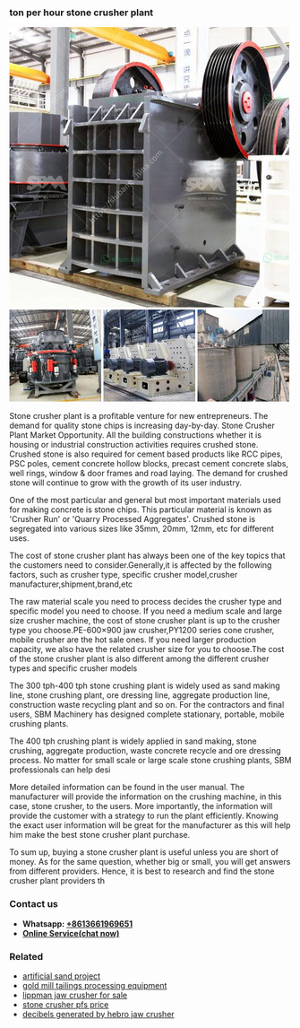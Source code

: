 <h3>ton per hour stone crusher plant</h3><img src='1704857182.jpg' alt=''><p>Stone crusher plant is a profitable venture for new entrepreneurs. The demand for quality stone chips is increasing day-by-day. Stone Crusher Plant Market Opportunity. All the building constructions whether it is housing or industrial construction activities requires crushed stone. Crushed stone is also required for cement based products like RCC pipes, PSC poles, cement concrete hollow blocks, precast cement concrete slabs, well rings, window & door frames and road laying. The demand for crushed stone will continue to grow with the growth of its user industry.</p><p>One of the most particular and general but most important materials used for making concrete is stone chips. This particular material is known as 'Crusher Run' or 'Quarry Processed Aggregates'. Crushed stone is segregated into various sizes like 35mm, 20mm, 12mm, etc for different uses.</p><p>The cost of stone crusher plant has always been one of the key topics that the customers need to consider.Generally,it is affected by the following factors, such as crusher type, specific crusher model,crusher manufacturer,shipment,brand,etc</p><p>The raw material scale you need to process decides the crusher type and specific model you need to choose. If you need a medium scale and large size crusher machine, the cost of stone crusher plant is up to the crusher type you choose.PE-600×900 jaw crusher,PY1200 series cone crusher, mobile crusher are the hot sale ones. If you need larger production capacity, we also have the related crusher size for you to choose.The cost of the stone crusher plant is also different among the different crusher types and specific crusher models</p><p>The 300 tph-400 tph stone crushing plant is widely used as sand making line, stone crushing plant, ore dressing line, aggregate production line, construction waste recycling plant and so on. For the contractors and final users, SBM Machinery has designed complete stationary, portable, mobile crushing plants.</p><p>The 400 tph crushing plant is widely applied in sand making, stone crushing, aggregate production, waste concrete recycle and ore dressing process. No matter for small scale or large scale stone crushing plants, SBM professionals can help desi</p><p>More detailed information can be found in the user manual. The manufacturer will provide the information on the crushing machine, in this case, stone crusher, to the users. More importantly, the information will provide the customer with a strategy to run the plant efficiently. Knowing the exact user information will be great for the manufacturer as this will help him make the best stone crusher plant purchase.</p><p>To sum up, buying a stone crusher plant is useful unless you are short of money. As for the same question, whether big or small, you will get answers from different providers. Hence, it is best to research and find the stone crusher plant providers th</p><h3>Contact us</h3><ul><li><strong>Whatsapp:&nbsp;<a href="https://wa.me/8613661969651">+8613661969651</a></strong></li><li><a href="https://swt.shibang-china.com/?git&amp;zhl&amp;ton per hour stone crusher plant"><strong>Online Service(chat now)</strong></a></li></ul><h3>Related</h3><ul><li><a href='artificial sand project.md'>artificial sand project</a></li><li><a href='gold mill tailings processing equipment.md'>gold mill tailings processing equipment</a></li><li><a href='lippman jaw crusher for sale.md'>lippman jaw crusher for sale</a></li><li><a href='stone crusher pfs price.md'>stone crusher pfs price</a></li><li><a href='decibels generated by hebro jaw crusher.md'>decibels generated by hebro jaw crusher</a></li></ul>